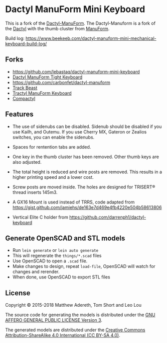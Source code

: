 # Dactyl ManuForm Mini Keyboard

This is a fork of the [Dactyl-ManuForm](https://github.com/tshort/dactyl-keyboard). The Dactyl-Manuform is a fork of the [Dactyl](https://github.com/adereth/dactyl-keyboard) with the thumb cluster from [ManuForm](https://github.com/jeffgran/ManuForm).

Build log: https://www.beekeeb.com/dactyl-manuform-mini-mechanical-keyboard-build-log/

## Forks

- https://github.com/lebastaq/dactyl-manuform-mini-keyboard
- [Dactyl ManuForm Tight Keyboard](https://github.com/okke-formsma/dactyl-manuform-tight)
- https://github.com/carbonfet/dactyl-manuform
- [Track Beast](https://github.com/davekincade/dactyl-manuform-mini-keyboard/tree/dk-track-beast)
- [Tractyl ManuForm Keyboard](https://github.com/noahprince22/tractyl-manuform-keyboard)
- [Compactyl](https://github.com/dereknheiley/dactyl-manuform-tight)

## Features

- The use of sidenubs can be disabled. Sidenub should be disabled if you use Kailh, and Outemu. If you use Cherry MX, Gateron or Zealios switches, you can enable the sidenubs.
- Spaces for rentention tabs are added.
- One key in the thumb cluster has been removed. Other thumb keys are also adjusted.
- The total height is reduced and wire posts are removed. This results in a
  higher printing speed and a lower cost.
- Screw posts are moved inside. The holes are designed for TRISERT® thread inserts 145m3.

- A GX16 Mount is used instead of TRRS, code adapted from https://gist.github.com/jamiehs/de163e7d469e4fb4220e504b58613806
- Vertical Elite C holder from https://github.com/darrenph1/dactyl-keyboard

## Generate OpenSCAD and STL models

* Run `lein generate` or `lein auto generate`
* This will regenerate the `things/*.scad` files
* Use OpenSCAD to open a `.scad` file.
* Make changes to design, repeat `load-file`, OpenSCAD will watch for changes and rerender.
* When done, use OpenSCAD to export STL files



## License

Copyright © 2015-2018 Matthew Adereth, Tom Short and Leo Lou

The source code for generating the models is distributed under the [GNU AFFERO GENERAL PUBLIC LICENSE Version 3](LICENSE).

The generated models are distributed under the [Creative Commons Attribution-ShareAlike 4.0 International (CC BY-SA 4.0)](LICENSE-models).
